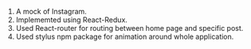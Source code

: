 1. A mock of Instagram.  
2. Implememted using React-Redux.  
3. Used React-router for routing between home page and specific post.  
4. Used stylus npm package for animation around whole application. 
